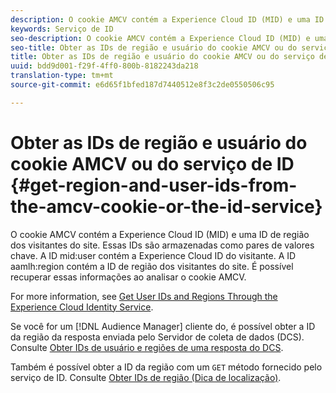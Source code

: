 ```yaml
---
description: O cookie AMCV contém a Experience Cloud ID (MID) e uma ID de região dos visitantes do site. Essas IDs são armazenadas como pares de valores chave. A ID mid user contém a Experience Cloud ID do visitante. A ID aamlh region contém a ID de região dos visitantes do site. É possível recuperar essas informações ao analisar o cookie AMCV.
keywords: Serviço de ID
seo-description: O cookie AMCV contém a Experience Cloud ID (MID) e uma ID de região dos visitantes do site. Essas IDs são armazenadas como pares de valores chave. A ID mid user contém a Experience Cloud ID do visitante. A ID aamlh region contém a ID de região dos visitantes do site. É possível recuperar essas informações ao analisar o cookie AMCV.
seo-title: Obter as IDs de região e usuário do cookie AMCV ou do serviço de ID
title: Obter as IDs de região e usuário do cookie AMCV ou do serviço de ID
uuid: bdd9d001-f29f-4ff0-800b-8182243da218
translation-type: tm+mt
source-git-commit: e6d65f1bfed187d7440512e8f3c2de0550506c95

---
```



# Obter as IDs de região e usuário do cookie AMCV ou do serviço de ID {#get-region-and-user-ids-from-the-amcv-cookie-or-the-id-service}

O cookie AMCV contém a Experience Cloud ID (MID) e uma ID de região dos visitantes do site. Essas IDs são armazenadas como pares de valores chave. A ID mid:user contém a Experience Cloud ID do visitante. A ID aamlh:region contém a ID de região dos visitantes do site. É possível recuperar essas informações ao analisar o cookie AMCV.

For more information, see [Get User IDs and Regions Through the Experience Cloud Identity Service](https://marketing.adobe.com/resources/help/en_US/aam/dcs-mcid-ids.html).

Se você for um [!DNL Audience Manager] cliente do, é possível obter a ID da região da resposta enviada pelo Servidor de coleta de dados (DCS). Consulte [Obter IDs de usuário e regiões de uma resposta do DCS](https://marketing.adobe.com/resources/help/en_US/aam/dcs-aam-ids.html).

Também é possível obter a ID da região com um `GET` método fornecido pelo serviço de ID. Consulte [Obter IDs de região (Dica de localização)](../library/get-set/getlocationhint.md#reference-a761030ff06c4439946bb56febf42d4c).
